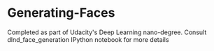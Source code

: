 # Generating-Faces
Completed as part of Udacity's Deep Learning nano-degree. Consult dlnd_face_generation IPython notebook for more details
